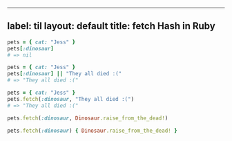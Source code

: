
---
label: til
layout: default
title: fetch Hash in Ruby 
---
```ruby
pets = { cat: "Jess" }
pets[:dinosaur]
# => nil

pets = { cat: "Jess" }
pets[:dinosaur] || "They all died :("
# => "They all died :("

pets = { cat: "Jess" }
pets.fetch(:dinosaur, "They all died :(")
# => "They all died :("

pets.fetch(:dinosaur, Dinosaur.raise_from_the_dead!)

pets.fetch(:dinosaur) { Dinosaur.raise_from_the_dead! } 
```


